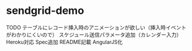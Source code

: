 sendgrid-demo
=============

TODO
テーブルにレコード挿入時のアニメーションが欲しい（挿入時イベントがわかりにくいので）
スケジュール送信パラメータ追加（カレンダー入力）
Heroku対応
Spec追加
README記載
AngularJS化
